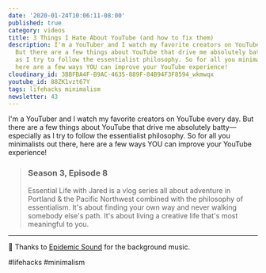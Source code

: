 ```yaml
---
date: '2020-01-24T10:06:11-08:00'
published: true
category: videos
title: 3 Things I Hate About YouTube (and how to fix them)
description: I'm a YouTuber and I watch my favorite creators on YouTube every day.
  But there are a few things about YouTube that drive me absolutely batty—especially
  as I try to follow the essentialist philosophy. So for all you minimalists out there,
  here are a few ways YOU can improve your YouTube experience!
cloudinary_id: 3BBFBA4F-B9AC-4635-889F-84B94F3F8594_wkmwqx
youtube_id: 88ZK1vzt67Y
tags: lifehacks minimalism
newsletter: 43
---
```


I'm a YouTuber and I watch my favorite creators on YouTube every day. But there are a few things about YouTube that drive me absolutely batty—especially as I try to follow the essentialist philosophy. So for all you minimalists out there, here are a few ways YOU can improve your YouTube experience!

> ### Season 3, Episode 8
> 
> Essential Life with Jared is a vlog series all about adventure in Portland & the Pacific Northwest combined with the philosophy of essentialism. It's about finding your own way and never walking somebody else's path. It's about living a creative life that's most meaningful to you.

----

🎵 Thanks to [Epidemic Sound](https://player.epidemicsound.com) for the background music.

#lifehacks #minimalism